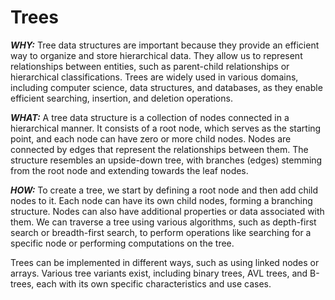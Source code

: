 # Trees

***WHY:*** Tree data structures are important because they provide an efficient way to organize and store hierarchical data. They allow us to represent relationships between entities, such as parent-child relationships or hierarchical classifications. Trees are widely used in various domains, including computer science, data structures, and databases, as they enable efficient searching, insertion, and deletion operations.

***WHAT:*** A tree data structure is a collection of nodes connected in a hierarchical manner. It consists of a root node, which serves as the starting point, and each node can have zero or more child nodes. Nodes are connected by edges that represent the relationships between them. The structure resembles an upside-down tree, with branches (edges) stemming from the root node and extending towards the leaf nodes.

***HOW:*** To create a tree, we start by defining a root node and then add child nodes to it. Each node can have its own child nodes, forming a branching structure. Nodes can also have additional properties or data associated with them. We can traverse a tree using various algorithms, such as depth-first search or breadth-first search, to perform operations like searching for a specific node or performing computations on the tree.

Trees can be implemented in different ways, such as using linked nodes or arrays. Various tree variants exist, including binary trees, AVL trees, and B-trees, each with its own specific characteristics and use cases.
